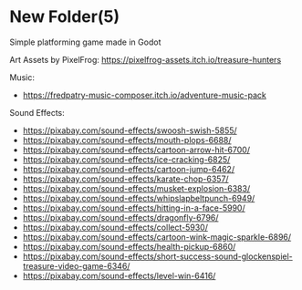 # New Folder(5)

Simple platforming game made in Godot

Art Assets by PixelFrog:
https://pixelfrog-assets.itch.io/treasure-hunters

Music:
 - https://fredpatry-music-composer.itch.io/adventure-music-pack

Sound Effects:
 - https://pixabay.com/sound-effects/swoosh-swish-5855/
 - https://pixabay.com/sound-effects/mouth-plops-6688/
 - https://pixabay.com/sound-effects/cartoon-arrow-hit-6700/
 - https://pixabay.com/sound-effects/ice-cracking-6825/
 - https://pixabay.com/sound-effects/cartoon-jump-6462/
 - https://pixabay.com/sound-effects/karate-chop-6357/
 - https://pixabay.com/sound-effects/musket-explosion-6383/
 - https://pixabay.com/sound-effects/whipslapbeltpunch-6949/
 - https://pixabay.com/sound-effects/hitting-in-a-face-5990/
 - https://pixabay.com/sound-effects/dragonfly-6796/
 - https://pixabay.com/sound-effects/collect-5930/
 - https://pixabay.com/sound-effects/cartoon-wink-magic-sparkle-6896/
 - https://pixabay.com/sound-effects/health-pickup-6860/
 - https://pixabay.com/sound-effects/short-success-sound-glockenspiel-treasure-video-game-6346/
 - https://pixabay.com/sound-effects/level-win-6416/